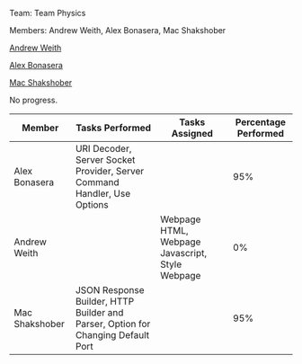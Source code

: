 Team: Team Physics

Members: Andrew Weith, Alex Bonasera, Mac Shakshober

[Andrew Weith](https://github.com/Andreweweith)

[Alex Bonasera](https://github.com/Derproid)

[Mac Shakshober](https://github.com/macshakshober)

No progress.

|Member|Tasks Performed|Tasks Assigned|Percentage Performed|
|-|-|-|-|
|Alex Bonasera|URI Decoder, Server Socket Provider, Server Command Handler, Use Options||95%|
|Andrew Weith||Webpage HTML, Webpage Javascript, Style Webpage|0%|
|Mac Shakshober|JSON Response Builder, HTTP Builder and Parser, Option for Changing Default Port||95%|
